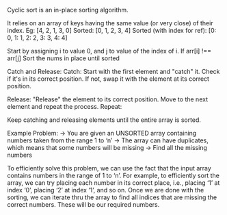 Cyclic sort is an in-place sorting algorithm.

It relies on an array of keys having the same value (or very close) of their index.
Eg: [4, 2, 1, 3, 0]
Sorted: [0, 1, 2, 3, 4]
Sorted (with index for ref): [0: 0, 1: 1, 2: 2, 3: 3, 4: 4]

Start by assigning i to value 0, and j to value of the index of i.
If arr[i] !== arr[j]
Sort the nums in place until sorted


Catch and Release:
Catch:
Start with the first element and "catch" it.
Check if it's in its correct position.
If not, swap it with the element at its correct position.

Release:
"Release" the element to its correct position.
Move to the next element and repeat the process.
Repeat:

Keep catching and releasing elements until the entire array is sorted.

Example Problem:
-> You are given an UNSORTED array containing numbers taken from the range 1 to ‘n’
-> The array can have duplicates, which means that some numbers will be missing
-> Find all the missing numbers

To efficiently solve this problem, we can use the fact that the input array contains numbers in the range of 1 to ‘n’. For example, to efficiently sort the array, we can try placing each number in its correct place, i.e., placing ‘1’ at index ‘0’, placing ‘2’ at index ‘1’, and so on. Once we are done with the sorting, we can iterate thru the array to find all indices that are missing the correct numbers.
These will be our required numbers.
